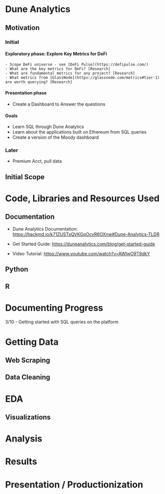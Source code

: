 # Dune Analytics

## Motivation

### Initial

#### Exploratory phase: Explore Key Metrics for DeFi

    - Scope DeFi universe - see [DeFi Pulse](https://defipulse.com/)
    - What are the key metrics for DeFi? [Research]
    - What are fundamental metrics for any project? [Research]
    - What metrics from [GlassNode](https://glassnode.com/metrics#tier-1) are worth querying? [Research]

#### Presentation phase

- Create a Dashboard to Answer the questions

#### Goals

- Learn SQL through Dune Analytics
- Learn about the applications built on Ethereum from SQL queries
- Create a version of the Moody dashboard

### Later

- Premium Acct, pull data

## Initial Scope

# Code, Libraries and Resources Used

## Documentation

- Dune Analytics Documentation: https://hackmd.io/k71ZUSTxQVKGqOcvR6OXnw#Dune-Analytics-TLDR

- Get Started Guide: https://duneanalytics.com/blog/get-started-guide

- Video Tutorial: https://www.youtube.com/watch?v=AWlwO9T8dkY

## Python

## R

# Documenting Progress

3/10 - Getting started with SQL queries on the platform

# Getting Data

## Web Scraping

## Data Cleaning

# EDA

## Visualizations

# Analysis

# Results

# Presentation / Productionization
